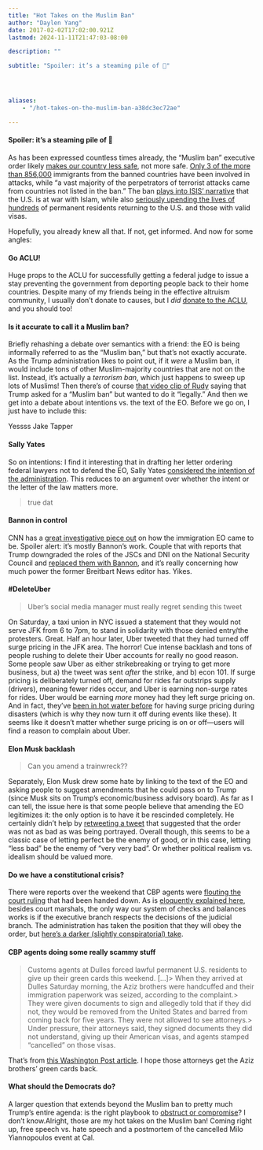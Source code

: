 ```yaml
---
title: "Hot Takes on the Muslim Ban"
author: "Daylen Yang"
date: 2017-02-02T17:02:00.921Z
lastmod: 2024-11-11T21:47:03-08:00

description: ""

subtitle: "Spoiler: it’s a steaming pile of 💩"




aliases:
    - "/hot-takes-on-the-muslim-ban-a38dc3ec72ae"

---
```


#### Spoiler: it’s a steaming pile of 💩

As has been expressed countless times already, the “Muslim ban” executive order likely [makes our country less safe](https://www.nytimes.com/2017/01/28/us/politics/a-sweeping-order-unlikely-to-reduce-terrorist-threat.html), not more safe. [Only 3 of the more than 856,000](https://www.nytimes.com/interactive/2017/01/30/us/politics/trump-immigration-ban-demographics.html) immigrants from the banned countries have been involved in attacks, while “a vast majority of the perpetrators of terrorist attacks came from countries not listed in the ban.” The ban [plays into ISIS’ narrative](http://www.vox.com/world/2017/1/29/14426892/trump-muslim-immigration-refugee-ban-isis-terrorism) that the U.S. is at war with Islam, while also [seriously upending the lives of hundreds](https://www.nytimes.com/interactive/2017/01/29/nyregion/detainees-trump-travel-ban.html) of permanent residents returning to the U.S. and those with valid visas.

Hopefully, you already knew all that. If not, get informed. And now for some angles:

#### **Go ACLU!**

Huge props to the ACLU for successfully getting a federal judge to issue a stay preventing the government from deporting people back to their home countries. Despite many of my friends being in the effective altruism community, I usually don’t donate to causes, but I _did_ [donate to the ACLU](https://action.aclu.org/donate-aclu), and you should too!

#### **Is it accurate to call it a Muslim ban?**

Briefly rehashing a debate over semantics with a friend: the EO is being informally referred to as the “Muslim ban,” but that’s not exactly accurate. As the Trump administration likes to point out, if it _were_ a Muslim ban, it would include tons of other Muslim-majority countries that are not on the list. Instead, it’s actually a _terrorism ban_, which just happens to sweep up lots of Muslims! Then there’s of course [that video clip of Rudy](http://www.mediaite.com/tv/giuliani-after-trump-announced-muslim-ban-he-asked-me-for-right-way-to-do-it-legally/) saying that Trump asked for a “Muslim ban” but wanted to do it “legally.” And then we get into a debate about intentions vs. the text of the EO. Before we go on, I just have to include this:




Yessss Jake Tapper



#### **Sally Yates**

So on intentions: I find it interesting that in drafting her letter ordering federal lawyers not to defend the EO, Sally Yates [considered the intention of the administration](https://www.nytimes.com/2017/01/31/us/politics/sally-yates-trump-immigration-ban.html). This reduces to an argument over whether the intent or the letter of the law matters more.

> [](https://twitter.com/timperone/status/826241627979137024)
true dat



#### **Bannon in control**

CNN has a [great investigative piece out](http://www.cnn.com/2017/01/28/politics/donald-trump-travel-ban/) on how the immigration EO came to be. Spoiler alert: it’s mostly Bannon’s work. Couple that with reports that Trump downgraded the roles of the JSCs and DNI on the National Security Council and [replaced them with Bannon](https://www.nytimes.com/2017/01/29/us/stephen-bannon-donald-trump-national-security-council.html), and it’s really concerning how much power the former Breitbart News editor has. Yikes.

#### #DeleteUber

> [](https://twitter.com/Uber_NYC/status/825502908926066688)
Uber’s social media manager must really regret sending this tweet



On Saturday, a taxi union in NYC issued a statement that they would not serve JFK from 6 to 7pm, to stand in solidarity with those denied entry/the protesters. Great. Half an hour later, Uber tweeted that they had turned off surge pricing in the JFK area. The horror! Cue intense backlash and tons of people rushing to delete their Uber accounts for really no good reason. Some people saw Uber as either strikebreaking or trying to get more business, but a) the tweet was sent _after_ the strike, and b) econ 101. If surge pricing is deliberately turned off, demand for rides far outstrips supply (drivers), meaning fewer rides occur, and Uber is earning non-surge rates for rides. Uber would be earning _more_ money had they left surge pricing on. And in fact, they’ve [been in hot water before](http://mashable.com/2014/12/14/uber-sydney-surge-pricing/#ysdqPdmBn5qE) for having surge pricing during disasters (which is why they now turn it off during events like these). It seems like it doesn’t matter whether surge pricing is on or off—users will find a reason to complain about Uber.

#### Elon Musk backlash

> [](https://twitter.com/elonmusk/status/825809205244223488)
Can you amend a trainwreck??



Separately, Elon Musk drew some hate by linking to the text of the EO and asking people to suggest amendments that he could pass on to Trump (since Musk sits on Trump’s economic/business advisory board). As far as I can tell, the issue here is that some people believe that amending the EO legitimizes it: the only option is to have it be rescinded completely. He certainly didn’t help by [retweeting a tweet](https://twitter.com/elonmusk/status/825936326264360961) that suggested that the order was not as bad as was being portrayed. Overall though, this seems to be a classic case of letting perfect be the enemy of good, or in this case, letting “less bad” be the enemy of “very very bad”. Or whether political realism vs. idealism should be valued more.

#### Do we have a constitutional crisis?

There were reports over the weekend that CBP agents were [flouting the court ruling](http://www.thedailybeast.com/articles/2017/01/29/trump-s-border-patrol-defies-judge-u-s-senator-at-dulles-airport-at-his-first-constitutional-crisis-unfolds.html) that had been handed down. As is [eloquently explained here](https://www.facebook.com/mupparina/posts/10154399014623691?pnref=story), besides court marshals, the only way our system of checks and balances works is if the executive branch respects the decisions of the judicial branch. The administration has taken the position that they will obey the order, but [here’s a darker (slightly conspiratorial) take](https://medium.com/@yonatanzunger/trial-balloon-for-a-coup-e024990891d5#.ra7mdqgb2).

#### CBP agents doing some really scammy stuff
> Customs agents at Dulles forced lawful permanent U.S. residents to give up their green cards this weekend. […]> When they arrived at Dulles Saturday morning, the Aziz brothers were handcuffed and their immigration paperwork was seized, according to the complaint.> They were given documents to sign and allegedly told that if they did not, they would be removed from the United States and barred from coming back for five years. They were not allowed to see attorneys.> Under pressure, their attorneys said, they signed documents they did not understand, giving up their American visas, and agents stamped “cancelled” on those visas.

That’s from [this Washington Post article](https://www.washingtonpost.com/news/post-nation/wp/2017/01/30/trump-says-all-is-going-well-on-immigration-order-amid-questions-and-confusion/). I hope those attorneys get the Aziz brothers’ green cards back.

#### What should the Democrats do?

A larger question that extends beyond the Muslim ban to pretty much Trump’s entire agenda: is the right playbook to [obstruct or compromise](https://news.vice.com/story/democrats-face-a-choice-resist-trump-or-face-the-rage-of-the-resistance)? I don’t know.Alright, those are my hot takes on the Muslim ban! Coming right up, free speech vs. hate speech and a postmortem of the cancelled Milo Yiannopoulos event at Cal.
